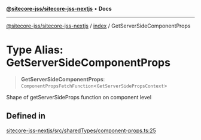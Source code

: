 [**@sitecore-jss/sitecore-jss-nextjs**](../../README.md) • **Docs**

***

[@sitecore-jss/sitecore-jss-nextjs](../../README.md) / [index](../README.md) / GetServerSideComponentProps

# Type Alias: GetServerSideComponentProps

> **GetServerSideComponentProps**: `ComponentPropsFetchFunction`\<`GetServerSidePropsContext`\>

Shape of getServerSideProps function on component level

## Defined in

[sitecore-jss-nextjs/src/sharedTypes/component-props.ts:25](https://github.com/Sitecore/jss/blob/dee092415f12bcdad68eb71976eb7c8871273c91/packages/sitecore-jss-nextjs/src/sharedTypes/component-props.ts#L25)
